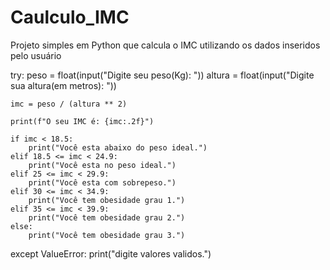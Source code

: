# Caulculo_IMC
Projeto simples em Python que calcula o IMC utilizando os dados inseridos pelo usuário

try:
    peso = float(input("Digite seu peso(Kg): "))
    altura = float(input("Digite sua altura(em metros): "))
    
    imc = peso / (altura ** 2)
    
    print(f"O seu IMC é: {imc:.2f}")

    if imc < 18.5:
        print("Você esta abaixo do peso ideal.")
    elif 18.5 <= imc < 24.9:
        print("Você esta no peso ideal.")
    elif 25 <= imc < 29.9:
        print("Você esta com sobrepeso.")
    elif 30 <= imc < 34.9:
        print("Você tem obesidade grau 1.")
    elif 35 <= imc < 39.9:
        print("Você tem obesidade grau 2.")
    else:
        print("Você tem obesidade grau 3.")

except ValueError:
    print("digite valores validos.")
